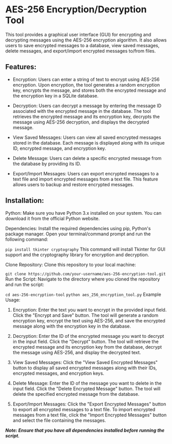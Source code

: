 # AES-256 Encryption/Decryption Tool

This tool provides a graphical user interface (GUI) for encrypting and decrypting messages using the AES-256 encryption algorithm. It also allows users to save encrypted messages to a database, view saved messages, delete messages, and export/import encrypted messages to/from files.

## Features:

- Encryption: Users can enter a string of text to encrypt using AES-256 encryption. Upon encryption, the tool generates a random encryption key, encrypts the message, and stores both the encrypted message and the encryption key in a SQLite database.

- Decryption: Users can decrypt a message by entering the message ID associated with the encrypted message in the database. The tool retrieves the encrypted message and its encryption key, decrypts the message using AES-256 decryption, and displays the decrypted message.

- View Saved Messages: Users can view all saved encrypted messages stored in the database. Each message is displayed along with its unique ID, encrypted message, and encryption key.

- Delete Message: Users can delete a specific encrypted message from the database by providing its ID.

- Export/Import Messages: Users can export encrypted messages to a text file and import encrypted messages from a text file. This feature allows users to backup and restore encrypted messages.

## Installation:

Python: Make sure you have Python 3.x installed on your system. You can download it from the official Python website.

Dependencies: Install the required dependencies using pip, Python's package manager. Open your terminal/command prompt and run the following command:

`pip install tkinter cryptography`
This command will install Tkinter for GUI support and the cryptography library for encryption and decryption.

Clone Repository: Clone this repository to your local machine:

`git clone https://github.com/your-username/aes-256-encryption-tool.git`
Run the Script: Navigate to the directory where you cloned the repository and run the script:

`cd aes-256-encryption-tool`
`python aes_256_encryption_tool.py`
Example Usage:

1. Encryption:
   Enter the text you want to encrypt in the provided input field.
   Click the "Encrypt and Save" button.
   The tool will generate a random encryption key, encrypt the text using AES-256, and save the encrypted message along with the encryption key in the database.

2. Decryption:
   Enter the ID of the encrypted message you want to decrypt in the input field.
   Click the "Decrypt" button.
   The tool will retrieve the encrypted message and its encryption key from the database, decrypt the message using AES-256, and display the decrypted text.

3. View Saved Messages:
   Click the "View Saved Encrypted Messages" button to display all saved encrypted messages along with their IDs, encrypted messages, and encryption keys.

4. Delete Message:
   Enter the ID of the message you want to delete in the input field.
   Click the "Delete Encrypted Message" button.
   The tool will delete the specified encrypted message from the database.

5. Export/Import Messages:
   Click the "Export Encrypted Messages" button to export all encrypted messages to a text file.
   To import encrypted messages from a text file, click the "Import Encrypted Messages" button and select the file containing the messages.

**_Note: Ensure that you have all dependencies installed before running the script._**
